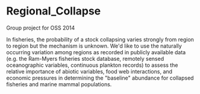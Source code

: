 Regional_Collapse
=================

Group project for OSS 2014

In fisheries, the probability of a stock collapsing varies strongly from region to region but the mechanism is unknown.  We'd like to use the naturally occurring variation among regions as recorded in publicly available data (e.g. the Ram-Myers fisheries stock database, remotely sensed oceanographic variables, continuous plankton records) to assess the relative importance of abiotic variables, food web interactions, and economic pressures in determining the "baseline" abundance for collapsed fisheries and marine mammal populations.
